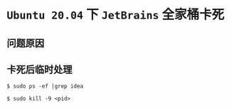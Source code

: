 # `Ubuntu 20.04` 下 `JetBrains` 全家桶卡死

## 问题原因

## 卡死后临时处理

```shell
$ sudo ps -ef |grep idea

$ sudo kill -9 <pid>
```
